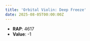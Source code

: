 ```yaml
---
title: 'Orbital Violin: Deep Freeze'
date: 2025-08-05T00:00:00Z
---
```

- **RAP**: 4617
- **Value**: -1
